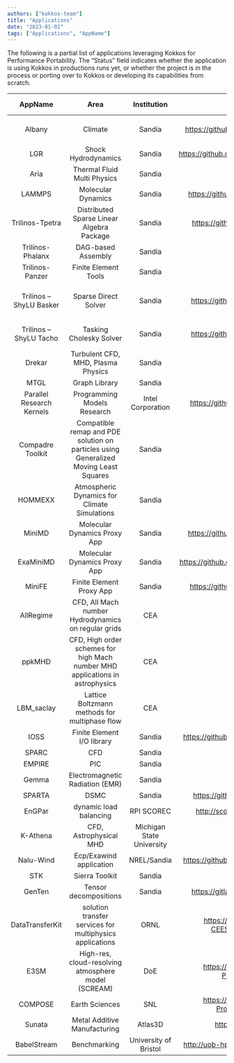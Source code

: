 ```yaml
---
authors: ["kokkos-team"]
title: "Applications"
date: "2023-01-01"
tags: ["Applications", "AppName"]
---
```


The following is a partial list of applications leveraging Kokkos for Performance Portability. The “Status” field indicates whether the application is using Kokkos in productions runs yet, or whether the project is in the process or porting over to Kokkos or developing its capabilities from scratch.

|          AppName          |                                          Area                                         |        Institution        |                    Website                   |           Status           | Uses KokkosKernels |             Contact Name             |                  Contact Email                 |
|:-------------------------:|:-------------------------------------------------------------------------------------:|:-------------------------:|:--------------------------------------------:|:--------------------------:|:------------------:|:------------------------------------:|:----------------------------------------------:|
| Albany                    | Climate                                                                               | Sandia                    | https://github.com/sandialabs/Albany         | Porting/Production         | Y                  | Mauro Perego, Irina Tezaur           | mperego@sandia.gov, ikalash@sandia.gov        |
| LGR                       | Shock Hydrodynamics                                                                   | Sandia                    | https://github.com/SNLComputation/lgrtk      | Production                 | Y                  | Dan Ibanez                           | daibane@sandia.gov                             |
| Aria                      | Thermal Fluid Multi Physics                                                           | Sandia                    |                                              | Porting                    | Y                  | Jonathan Clausen                     | jclause@sandia.gov                             |
| LAMMPS                    | Molecular Dynamics                                                                    | Sandia                    | https://github.com/lammps/lammps             | Production                 | N                  | Stan Moore                           | –                                              |
| Trilinos-Tpetra           | Distributed Sparse Linear Algebra Package                                             | Sandia                    | https://github.com/trilinos/trilinos         | Production                 | Y                  | Karen Devine                         | –                                              |
| Trilinos-Phalanx          | DAG-based Assembly                                                                    | Sandia                    |                                              | Production                 | Y                  | Roger Pawlowski                      | rppawlo@sandia.gov                             |
| Trilinos-Panzer           | Finite Element Tools                                                                  | Sandia                    |                                              | Production/Porting         | Y                  | Roger Pawlowski                      | rppawlo@sandia.gov                             |
| Trilinos – ShyLU Basker   | Sparse Direct Solver                                                                  | Sandia                    | https://github.com/trilinos/Trilinos         | Porting/Production         | N                  | Nathan Ellingwood, Siva Rajamanickam | ndellin@sandia.gov                             |
| Trilinos – ShyLU Tacho    | Tasking Cholesky Solver                                                               | Sandia                    | https://github.com/trilinos/Trilinos         | Porting/Production         | N                  | Kyungjoo Kim, Siva Rajamanickam      | kyukim@sandia.gov                              |
| Drekar                    | Turbulent CFD, MHD, Plasma Physics                                                    | Sandia                    |                                              | Production/Porting         | Y                  | Roger Pawlowski                      | rppawlo@sandia.gov                             |
| MTGL                      | Graph Library                                                                         | Sandia                    | N/A                                          | Porting/Production         | N                  | Jon Berry                            | jberry@sandia.gov                              |
| Parallel Research Kernels | Programming Models Research                                                           | Intel Corporation         | https://github.com/ParRes/Kernels            | Evaluation                 | N                  | Jeff Hammond                         | jeff_hammond@acm.org                           |
| Compadre Toolkit          | Compatible remap and PDE solution on particles using Generalized Moving Least Squares | Sandia                    | –                                            | Production                 | N                  | Paul Kuberry                         | pakuber@sandia.gov                             |
| HOMMEXX                   | Atmospheric Dynamics for Climate Simulations                                          | Sandia                    |                                              | Production                 | Y                  | Andy Salinger                        | agsalin@sandia.gov                             |
| MiniMD                    | Molecular Dynamics Proxy App                                                          | Sandia                    | https://github.com/mantevo/minimd            | Production                 | N                  | Christian Trott                      | crtrott@sandia.gov                             |
| ExaMiniMD                 | Molecular Dynamics Proxy App                                                          | Sandia                    | https://github.com/ecp-copa/examinimd        | Production                 | N                  | Christian Trott                      | crtrott@sandia.gov                             |
| MiniFE                    | Finite Element Proxy App                                                              | Sandia                    | https://github.com/mantevo/minife            | Production                 | N                  | Christian Trott                      | sdhammo@sandia.gov                             |
| AllRegime                 | CFD, All Mach number Hydrodynamics on regular grids                                   | CEA                       | –                                            | Porting                    | N                  | Thomas Padioleau                     | thomas.padioleau@cea.fr                        |
| ppkMHD                    | CFD, High order schemes for high Mach number MHD applications in astrophysics         | CEA                       | –                                            | Porting                    | N                  | Pierre Kestener                      | pierre.kestener@cea.fr                         |
| LBM_saclay                | Lattice Boltzmann methods for multiphase flow                                         | CEA                       | –                                            | Evaluation                 | N                  | Alain Cartalade / Pierre Kestener    | alain.cartalade@cea.fr; pierre.kestener@cea.fr |
| IOSS                      | Finite Element I/O library                                                            | Sandia                    | https://github.com/gsjaardema/seacas         | Porting                    | N                  | Greg Sjaardema                       | gdsjaar@sandia.gov                             |
| SPARC                     | CFD                                                                                   | Sandia                    | N/A                                          | Porting/Production         | Y                  | –                                    | –                                              |
| EMPIRE                    | PIC                                                                                   | Sandia                    | N/A                                          | Porting/Production         | Y                  | –                                    | –                                              |
| Gemma                     | Electromagnetic Radiation (EMR)                                                       | Sandia                    | N/A                                          | Development                | N                  | William Langston                     |                                                |
| SPARTA                    | DSMC                                                                                  | Sandia                    | https://github.com/sparta/sparta             | Porting                    | N                  | –                                    | –                                              |
| EnGPar                    | dynamic load balancing                                                                | RPI SCOREC                | http://scorec.github.io/EnGPar/              | Porting                    | Y                  | Cameron Smith                        | smithc11@rpi.edu                               |
| K-Athena                  | CFD, Astrophysical MHD                                                                | Michigan State University | tba                                          | Porting                    | N                  | Philipp Grete                        | grete@pa.msu.edu                               |
| Nalu-Wind                 | Ecp/Exawind application                                                               | NREL/Sandia               | https://github.com/exawind/nalu-wind         | Porting/Production         | N                  | Alan Williams                        | william@sandia.gov                             |
| STK                       | Sierra Toolkit                                                                        | Sandia                    | N/A                                          | Porting/Production         | N                  | Alan Williams                        | william@sandia.gov                             |
| GenTen                    | Tensor decompositions                                                                 | Sandia                    | https://gitlab.com/tensors/genten            | Porting/Production         | N                  | Eric Phipps                          | etphipp@sandia.gov                             |
| DataTransferKit           | solution transfer services for multiphysics applications                              | ORNL                      | https://github.com/ORNL-CEES/DataTransferKit | Production                 | N                  | Stuart Slattery                      | slatterysr@ornl.gov                            |
| E3SM                      | High-res, cloud-resolving atmosphere model (SCREAM)                                   | DoE                       | https://github.com/E3SM-Project/scream       | Development                | N                  | Jim Foucar                           | jgfouca@sandia.gov                             |
| COMPOSE                   | Earth Sciences                                                                        | SNL                       | https://github.com/E3SM-Project/COMPOSE      | Production and Development | N                  | Andrew M. Bradley                    | ambradl@sandia.gov                             |
| Sunata                    | Metal Additive Manufacturing                                                          | Atlas3D                   | https://atlas3d.xyz/                         | Production and Development | Y                  | Hao Peng                             | hao@atlas3d.xyz                                |
| BabelStream               | Benchmarking                                                                          | University of Bristol     | http://uob-hpc.github.io/BabelStream/        | Production                 | No                 | Tom Deakin                           | tom.deakin@bristol.ac.uk                       |
